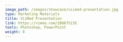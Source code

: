 ```yaml
---
image_path: /images/showcase/viimed-presentation.jpg
type: Marketing Materials
title: ViiMed Presentation
link: https://vimeo.com/206675135
tools: Photoshop, PowerPoint
weight: 8
---
```

